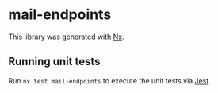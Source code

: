 # mail-endpoints

This library was generated with [Nx](https://nx.dev).

## Running unit tests

Run `nx test mail-endpoints` to execute the unit tests via [Jest](https://jestjs.io).
